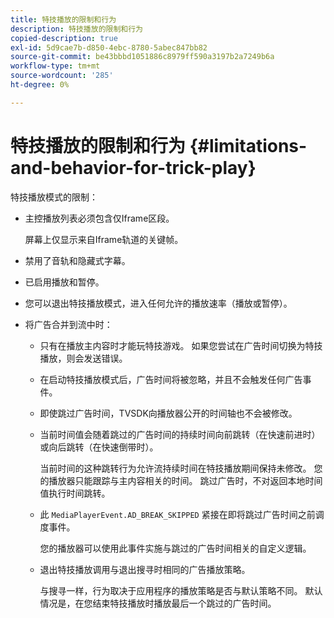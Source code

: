```yaml
---
title: 特技播放的限制和行为
description: 特技播放的限制和行为
copied-description: true
exl-id: 5d9cae7b-d850-4ebc-8780-5abec847bb82
source-git-commit: be43bbbd1051886c8979ff590a3197b2a7249b6a
workflow-type: tm+mt
source-wordcount: '285'
ht-degree: 0%

---
```


# 特技播放的限制和行为 {#limitations-and-behavior-for-trick-play}

<!--<a id="section_2BC43539C5C142E085D06A7E35C76726"></a>-->

特技播放模式的限制：

* 主控播放列表必须包含仅Iframe区段。

   屏幕上仅显示来自Iframe轨道的关键帧。
* 禁用了音轨和隐藏式字幕。
* 已启用播放和暂停。
* 您可以退出特技播放模式，进入任何允许的播放速率（播放或暂停）。
* 将广告合并到流中时：

   * 只有在播放主内容时才能玩特技游戏。 如果您尝试在广告时间切换为特技播放，则会发送错误。
   * 在启动特技播放模式后，广告时间将被忽略，并且不会触发任何广告事件。
   * 即使跳过广告时间，TVSDK向播放器公开的时间轴也不会被修改。
   * 当前时间值会随着跳过的广告时间的持续时间向前跳转（在快速前进时）或向后跳转（在快速倒带时）。

      当前时间的这种跳转行为允许流持续时间在特技播放期间保持未修改。 您的播放器只能跟踪与主内容相关的时间。 跳过广告时，不对返回本地时间值执行时间跳转。
   * 此 `MediaPlayerEvent.AD_BREAK_SKIPPED` 紧接在即将跳过广告时间之前调度事件。

      您的播放器可以使用此事件实施与跳过的广告时间相关的自定义逻辑。

   * 退出特技播放调用与退出搜寻时相同的广告播放策略。

      与搜寻一样，行为取决于应用程序的播放策略是否与默认策略不同。 默认情况是，在您结束特技播放时播放最后一个跳过的广告时间。
